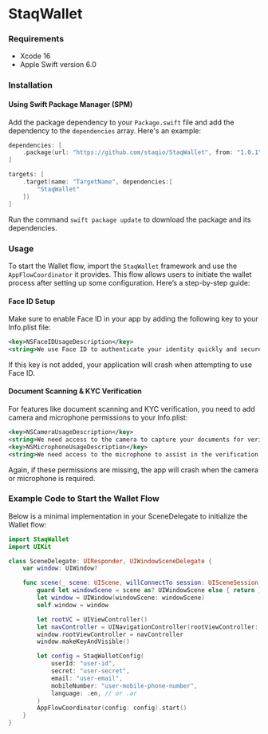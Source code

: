# StaqWallet

### Requirements

- Xcode 16
- Apple Swift version 6.0

### Installation

#### Using Swift Package Manager (SPM)

Add the package dependency to your `Package.swift` file and add the dependency to the `dependencies` array. Here's an example:

```swift
dependencies: [
    .package(url: "https://github.com/staqio/StaqWallet", from: "1.0.1")
]
```

```swift
targets: [
    .target(name: "TargetName", dependencies:[
        "StaqWallet"
    ])
]
```

Run the command `swift package update` to download the package and its dependencies.

### Usage

To start the Wallet flow, import the `StaqWallet` framework and use the `AppFlowCoordinator` it provides. This flow allows users to initiate the wallet process after setting up some configuration. Here’s a step-by-step guide:

#### Face ID Setup

Make sure to enable Face ID in your app by adding the following key to your Info.plist file:

```xml
<key>NSFaceIDUsageDescription</key>
<string>We use Face ID to authenticate your identity quickly and securely.</string>
```

If this key is not added, your application will crash when attempting to use Face ID.

#### Document Scanning & KYC Verification

For features like document scanning and KYC verification, you need to add camera and microphone permissions to your Info.plist:

```xml
<key>NSCameraUsageDescription</key>
<string>We need access to the camera to capture your documents for verification purposes.</string>
<key>NSMicrophoneUsageDescription</key>
<string>We need access to the microphone to assist in the verification process.</string>
```

Again, if these permissions are missing, the app will crash when the camera or microphone is required.

### Example Code to Start the Wallet Flow

Below is a minimal implementation in your SceneDelegate to initialize the Wallet flow:

```swift
import StaqWallet
import UIKit

class SceneDelegate: UIResponder, UIWindowSceneDelegate {
    var window: UIWindow?

    func scene(_ scene: UIScene, willConnectTo session: UISceneSession, options connectionOptions: UIScene.ConnectionOptions) {
        guard let windowScene = scene as? UIWindowScene else { return }
        let window = UIWindow(windowScene: windowScene)
        self.window = window

        let rootVC = UIViewController()
        let navController = UINavigationController(rootViewController: rootVC)  // you existing navigation controller
        window.rootViewController = navController
        window.makeKeyAndVisible()

        let config = StaqWalletConfig(
            userId: "user-id",
            secret: "user-secret",
            email: "user-email",
            mobileNumber: "user-mobile-phone-number",
            language: .en, // or .ar
        )
        AppFlowCoordinator(config: config).start()
    }
}
```
